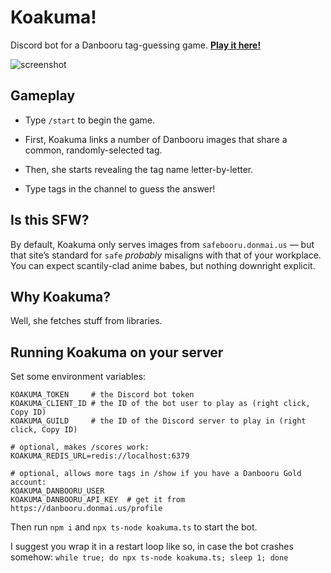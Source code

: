 # Koakuma!
Discord bot for a Danbooru tag-guessing game. [**Play it here!**](https://discord.gg/ZyrkTTS)

![screenshot](screenshot.png)

## Gameplay
* Type `/start` to begin the game.

* First, Koakuma links a number of Danbooru images that share a common, randomly-selected tag.

* Then, she starts revealing the tag name letter-by-letter.

* Type tags in the channel to guess the answer!

## Is this SFW?
By default, Koakuma only serves images from `safebooru.donmai.us` — but that site’s standard for `safe` *probably* misaligns with that of your workplace. You can expect scantily-clad anime babes, but nothing downright explicit.

## Why Koakuma?
Well, she fetches stuff from libraries.

## Running Koakuma on your server
Set some environment variables:

```
KOAKUMA_TOKEN     # the Discord bot token
KOAKUMA_CLIENT_ID # the ID of the bot user to play as (right click, Copy ID)
KOAKUMA_GUILD     # the ID of the Discord server to play in (right click, Copy ID)

# optional, makes /scores work:
KOAKUMA_REDIS_URL=redis://localhost:6379

# optional, allows more tags in /show if you have a Danbooru Gold account:
KOAKUMA_DANBOORU_USER
KOAKUMA_DANBOORU_API_KEY  # get it from https://danbooru.donmai.us/profile
```

Then run `npm i` and `npx ts-node koakuma.ts` to start the bot.

I suggest you wrap it in a restart loop like so, in case the bot crashes somehow: `while true; do npx ts-node koakuma.ts; sleep 1; done`